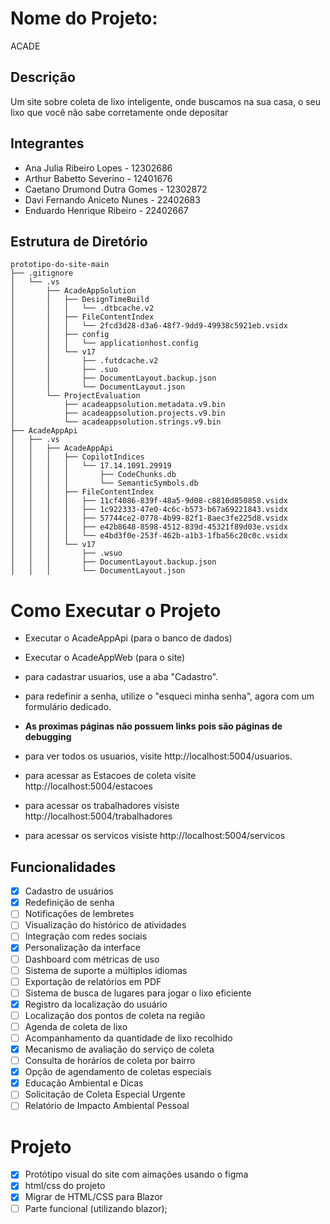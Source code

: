 # Nome do Projeto:
ACADE

## Descrição
Um site sobre coleta de lixo inteligente, onde buscamos na sua casa, o seu lixo que você não sabe corretamente onde depositar

## Integrantes
- Ana Julia Ribeiro Lopes - 12302686
- Arthur Babetto Severino - 12401676
- Caetano Drumond Dutra Gomes - 12302872
- Davi Fernando Aniceto Nunes - 22402683
- Enduardo Henrique Ribeiro - 22402667

## Estrutura de Diretório
```text
prototipo-do-site-main
├── .gitignore
│   └── .vs
│       ├── AcadeAppSolution
│       │   ├── DesignTimeBuild
│       │   │   └── .dtbcache.v2
│       │   ├── FileContentIndex
│       │   │   └── 2fcd3d28-d3a6-48f7-9dd9-49938c5921eb.vsidx
│       │   ├── config
│       │   │   └── applicationhost.config
│       │   └── v17
│       │       ├── .futdcache.v2
│       │       ├── .suo
│       │       ├── DocumentLayout.backup.json
│       │       └── DocumentLayout.json
│       └── ProjectEvaluation
│           ├── acadeappsolution.metadata.v9.bin
│           ├── acadeappsolution.projects.v9.bin
│           └── acadeappsolution.strings.v9.bin
├── AcadeAppApi
│   ├── .vs
│   │   ├── AcadeAppApi
│   │   │   ├── CopilotIndices
│   │   │   │   └── 17.14.1091.29919
│   │   │   │       ├── CodeChunks.db
│   │   │   │       └── SemanticSymbols.db
│   │   │   ├── FileContentIndex
│   │   │   │   ├── 11cf4086-839f-48a5-9d08-c8810d850858.vsidx
│   │   │   │   ├── 1c922333-47e0-4c6c-b573-b67a69221843.vsidx
│   │   │   │   ├── 57744ce2-0778-4b99-82f1-8aec3fe225d8.vsidx
│   │   │   │   ├── e42b8648-8598-4512-839d-45321f89d03e.vsidx
│   │   │   │   └── e4bd3f0e-253f-462b-a1b3-1fba56c20c0c.vsidx
│   │   │   └── v17
│   │   │       ├── .wsuo
│   │   │       ├── DocumentLayout.backup.json
│   │   │       └── DocumentLayout.json
```

# Como Executar o Projeto
- Executar o AcadeAppApi (para o banco de dados)
- Executar o AcadeAppWeb (para o site)
- para cadastrar usuarios, use a aba "Cadastro".
- para redefinir a senha, utilize o "esqueci minha senha", agora com um formulário dedicado.

- **As proximas páginas não possuem links pois são páginas de debugging**
- para ver todos os usuarios, visite http://localhost:5004/usuarios.
- para acessar as Estacoes de coleta visite http://localhost:5004/estacoes
- para acessar os trabalhadores visiste http://localhost:5004/trabalhadores
- para acessar os servicos visiste http://localhost:5004/servicos

## Funcionalidades

- [X] Cadastro de usuários  
- [X] Redefinição de senha  
- [ ] Notificações de lembretes  
- [ ] Visualização do histórico de atividades  
- [ ] Integração com redes sociais  
- [X] Personalização da interface  
- [ ] Dashboard com métricas de uso  
- [ ] Sistema de suporte a múltiplos idiomas  
- [ ] Exportação de relatórios em PDF  
- [ ] Sistema de busca de lugares para jogar o lixo eficiente  
- [X] Registro da localização do usuário  
- [ ] Localização dos pontos de coleta na região  
- [ ] Agenda de coleta de lixo  
- [ ] Acompanhamento da quantidade de lixo recolhido  
- [X] Mecanismo de avaliação do serviço de coleta  
- [ ] Consulta de horários de coleta por bairro  
- [X] Opção de agendamento de coletas especiais  
- [X] Educação Ambiental e Dicas  
- [ ] Solicitação de Coleta Especial Urgente  
- [ ] Relatório de Impacto Ambiental Pessoal 

# Projeto
- [x] Protótipo visual do site com aimações usando o figma
- [x] html/css do projeto
- [x] Migrar de HTML/CSS para Blazor
- [ ] Parte funcional (utilizando blazor);
